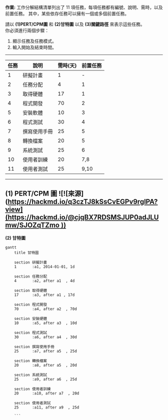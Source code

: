 **作業:** 工作分解結構清單列出了 11 項任務，每項任務都有編號、說明、需時，以及前置任務。
其中，某些依存任務可以擁有一個或多個前置任務。

請以 **(1)PERT/CPM圖** 和 **(2)甘特圖** 以及 **(3)關鍵路徑** 來表示這些任務。<br>
你必須進行兩個步驟：
1. 顯示任務及任務模式。
2. 輸入開始及結束時間。
---

| 任務 | 說明         | 需時(天) | 前置任務 |
| ---- | ------------ | -------- | -------- |
| 1    | 研擬計畫     | 1        | -        |
| 2    | 任務分配     | 4        | 1        |
| 3    | 取得硬體     | 17       | 1        |
| 4    | 程式開發     | 70       | 2        |
| 5    | 安裝軟體     | 10       | 3        |
| 6    | 程式測試     | 30       | 4        |
| 7    | 撰寫使用手冊 | 25       | 5        |
| 8    | 轉換檔案     | 20       | 5        |
| 9    | 系統測試     | 25       | 6        |
| 10   | 使用者訓練   | 20       | 7,8      |
| 11   | 使用者測試   | 25       | 9,10     |

---
**(1) PERT/CPM 圖**
![![來源]([https://hackmd.io/q3czTJ8kSsCvEGPv9rglPA?view](https://hackmd.io/@cjqBX7RDSMSJUP0adJLUmw/SJOZqTZmo
))](https://user-images.githubusercontent.com/113968584/195103123-81a1feda-df32-4eac-8ef1-b95930c83d1c.png)
---
**(2) 甘特圖**
```mermaid
gantt
    title 甘特圖

    section 研擬計畫
    1       :a1, 2014-01-01, 1d
   
    section 任務分配
    4       :a2, after a1  , 4d
    
    section 取得硬體
    17      :a3, after a1 , 17d
    
    section 程式開發
    70      :a4, after a2  , 70d
    
    section 安裝硬體
    10      :a5, after a3  , 10d
    
    section 程式測試
    30      :a6, after a4  , 30d
    
    section 撰寫使用手冊
    25      :a7, after a5  , 25d
    
    section 轉換檔案
    20      :a8, after a5  , 20d
    
    section 系統測試
    25      :a9, after a6  , 25d
    
    section 使用者訓練
    20      :a10, after a7  , 20d
    
    section 使用者測試
    25      :a11, after a9  , 25d
    
    ```


